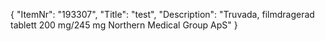 {
  "ItemNr": "193307",
  "Title": "test",
  "Description": "Truvada, filmdragerad tablett 200 mg/245 mg Northern Medical Group ApS"
}